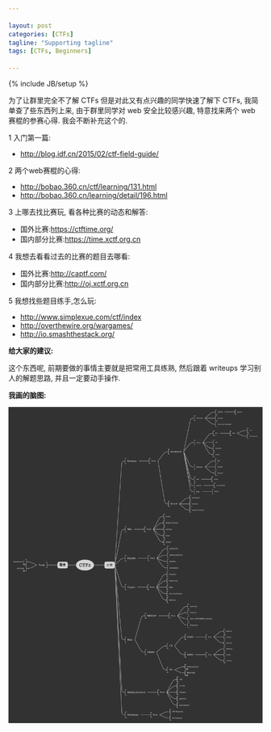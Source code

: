 ```yaml
---

layout: post
categories: [CTFs]
tagline: "Supporting tagline"
tags: [CTFs, Beginners]

---
```

{% include JB/setup %}

为了让群里完全不了解 CTFs 但是对此又有点兴趣的同学快速了解下 CTFs, 我简单查了些东西列上来,
由于群里同学对 web 安全比较感兴趣, 特意找来两个 web 赛棍的参赛心得. 我会不断补充这个的.  

1 入门第一篇:  

  + http://blog.idf.cn/2015/02/ctf-field-guide/

2 两个web赛棍的心得:  

  + http://bobao.360.cn/ctf/learning/131.html
  + http://bobao.360.cn/learning/detail/196.html

3 上哪去找比赛玩, 看各种比赛的动态和解答:  

  + 国外比赛:https://ctftime.org/
  + 国内部分比赛:https://time.xctf.org.cn

4 我想去看看过去的比赛的题目去哪看:  

  + 国外比赛:http://captf.com/
  + 国内部分比赛:http://oj.xctf.org.cn

5 我想找些题目练手,怎么玩:  

  + http://www.simplexue.com/ctf/index
  + http://overthewire.org/wargames/
  + http://io.smashthestack.org/

**给大家的建议:**

这个东西呢, 前期要做的事情主要就是把常用工具练熟, 然后跟着 writeups 	学习别人的解题思路, 并且一定要动手操作.  

**我画的脑图:**

![脑图](../image/2015_10_19_CTFs.png)
